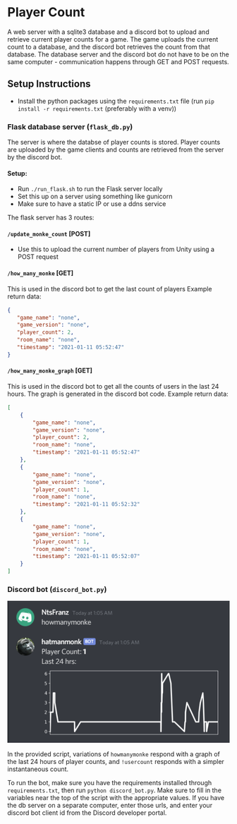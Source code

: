# Player Count
A web server with a sqlite3 database and a discord bot to upload and retrieve current player counts for a game.
The game uploads the current count to a database, and the discord bot retrieves the count from that database. The database server and the discord bot do not have to be on the same computer - communication happens through GET and POST requests.

## Setup Instructions
 - Install the python packages using the `requirements.txt` file (run `pip install -r requirements.txt` (preferably with a venv))

### Flask database server (`flask_db.py`)
The server is where the databse of player counts is stored. Player counts are uploaded by the game clients and counts are retrieved from the server by the discord bot.

#### Setup:
 - Run `./run_flask.sh` to run the Flask server locally
 - Set this up on a server using something like gunicorn
 - Make sure to have a static IP or use a ddns service

The flask server has 3 routes:
#### `/update_monke_count` [POST]
 - Use this to upload the current number of players from Unity using a POST request
	
#### `/how_many_monke` [GET]
 This is used in the discord bot to get the last count of players
 Example return data:
 ```json
{
    "game_name": "none",
    "game_version": "none",
    "player_count": 2,
    "room_name": "none",
    "timestamp": "2021-01-11 05:52:47"
}
```

#### `/how_many_monke_graph` [GET]
This is used in the discord bot to get all the counts of users in the last 24 hours. The graph is generated in the discord bot code.
Example return data:
```json
[
    {
        "game_name": "none",
        "game_version": "none",
        "player_count": 2,
        "room_name": "none",
        "timestamp": "2021-01-11 05:52:47"
    },
    {
        "game_name": "none",
        "game_version": "none",
        "player_count": 1,
        "room_name": "none",
        "timestamp": "2021-01-11 05:52:32"
    },
    {
        "game_name": "none",
        "game_version": "none",
        "player_count": 1,
        "room_name": "none",
        "timestamp": "2021-01-11 05:52:07"
    }
]
```

### Discord bot (`discord_bot.py`)
![Example bot response](DiscordBot/example_graph_response.png)

In the provided script, variations of `howmanymonke` respond with a graph of the last 24 hours of player counts, and `!usercount` responds with a simpler instantaneous count.

To run the bot, make sure you have the requirements installed through `requirements.txt`, then run `python discord_bot.py`.
Make sure to fill in the variables near the top of the script with the appropriate values. If you have the db server on a separate computer, enter those urls, and enter your discord bot client id from the Discord developer portal.